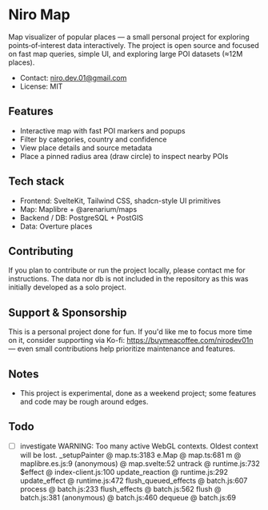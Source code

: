 # Niro Map

Map visualizer of popular places — a small personal project for exploring points‑of‑interest data interactively. The project is open source and focused on fast map queries, simple UI, and exploring large POI datasets (≈12M places).

- Contact: niro.dev.01@gmail.com
- License: MIT

## Features

- Interactive map with fast POI markers and popups
- Filter by categories, country and confidence
- View place details and source metadata
- Place a pinned radius area (draw circle) to inspect nearby POIs

## Tech stack

- Frontend: SvelteKit, Tailwind CSS, shadcn-style UI primitives
- Map: Maplibre + @arenarium/maps
- Backend / DB: PostgreSQL + PostGIS
- Data: Overture places

## Contributing

If you plan to contribute or run the project locally, please contact me for instructions. The data nor db is not included in the repository as this was initially developed as a solo project.

## Support & Sponsorship

This is a personal project done for fun. If you'd like me to focus more time on it, consider supporting via Ko-fi: https://buymeacoffee.com/nirodev01n — even small contributions help prioritize maintenance and features.

## Notes

- This project is experimental, done as a weekend project; some features and code may be rough around edges.

## Todo

- [ ] investigate WARNING: Too many active WebGL contexts. Oldest context will be lost.
      \_setupPainter @ map.ts:3183
      e.Map @ map.ts:681
      m @ maplibre.es.js:9
      (anonymous) @ map.svelte:52
      untrack @ runtime.js:732
      $effect @ index-client.js:100
      update_reaction @ runtime.js:292
      update_effect @ runtime.js:472
      flush_queued_effects @ batch.js:607
      process @ batch.js:233
      flush_effects @ batch.js:562
      flush @ batch.js:381
      (anonymous) @ batch.js:460
      dequeue @ batch.js:69
